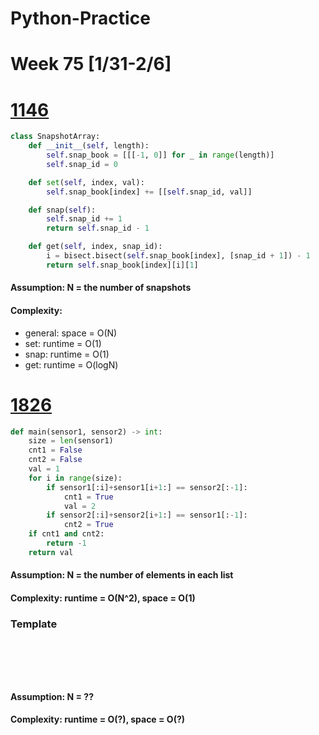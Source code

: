 # Python-Practice

# Week 75 [1/31-2/6]

# [1146](https://leetcode.com/problems/snapshot-array/)
```python
class SnapshotArray:
    def __init__(self, length):
        self.snap_book = [[[-1, 0]] for _ in range(length)]
        self.snap_id = 0

    def set(self, index, val):
        self.snap_book[index] += [[self.snap_id, val]]

    def snap(self):
        self.snap_id += 1
        return self.snap_id - 1

    def get(self, index, snap_id):
        i = bisect.bisect(self.snap_book[index], [snap_id + 1]) - 1
        return self.snap_book[index][i][1]
```
#### Assumption: N = the number of snapshots
#### Complexity:
- general: space = O(N)
- set: runtime = O(1)
- snap: runtime = O(1)
- get: runtime = O(logN)

# [1826](https://leetcode.com/problems/faulty-sensor/)
```python
def main(sensor1, sensor2) -> int:
    size = len(sensor1)
    cnt1 = False
    cnt2 = False
    val = 1
    for i in range(size):
        if sensor1[:i]+sensor1[i+1:] == sensor2[:-1]:
            cnt1 = True
            val = 2
        if sensor2[:i]+sensor2[i+1:] == sensor1[:-1]:
            cnt2 = True
    if cnt1 and cnt2:
        return -1
    return val
```
#### Assumption: N = the number of elements in each list
#### Complexity: runtime = O(N^2), space = O(1)

### Template
# []()
```sql
```

# []()
```python
```
#### Assumption: N = ??
#### Complexity: runtime = O(?), space = O(?)
